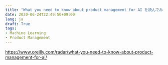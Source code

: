```yaml
---
title: "What you need to know about product management for AI を読んでみた"
date: 2020-06-24T22:49:50+09:00
lang: ja
draft: True
tags:
- Machine Learning
- Product Management
---
```


https://www.oreilly.com/radar/what-you-need-to-know-about-product-management-for-ai/
